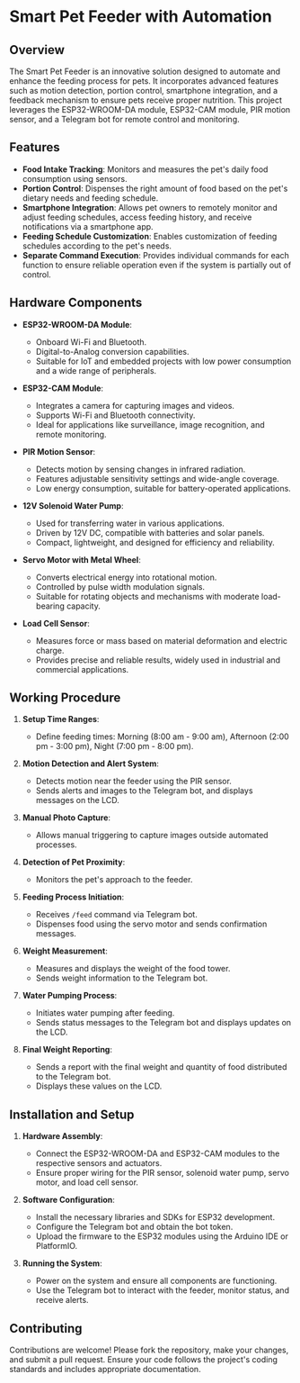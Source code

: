 # Smart Pet Feeder with Automation

## Overview

The Smart Pet Feeder is an innovative solution designed to automate and enhance the feeding process for pets. It incorporates advanced features such as motion detection, portion control, smartphone integration, and a feedback mechanism to ensure pets receive proper nutrition. This project leverages the ESP32-WROOM-DA module, ESP32-CAM module, PIR motion sensor, and a Telegram bot for remote control and monitoring.

## Features

- **Food Intake Tracking**: Monitors and measures the pet's daily food consumption using sensors.
- **Portion Control**: Dispenses the right amount of food based on the pet's dietary needs and feeding schedule.
- **Smartphone Integration**: Allows pet owners to remotely monitor and adjust feeding schedules, access feeding history, and receive notifications via a smartphone app.
- **Feeding Schedule Customization**: Enables customization of feeding schedules according to the pet's needs.
- **Separate Command Execution**: Provides individual commands for each function to ensure reliable operation even if the system is partially out of control.

## Hardware Components

- **ESP32-WROOM-DA Module**:
  - Onboard Wi-Fi and Bluetooth.
  - Digital-to-Analog conversion capabilities.
  - Suitable for IoT and embedded projects with low power consumption and a wide range of peripherals.

- **ESP32-CAM Module**:
  - Integrates a camera for capturing images and videos.
  - Supports Wi-Fi and Bluetooth connectivity.
  - Ideal for applications like surveillance, image recognition, and remote monitoring.

- **PIR Motion Sensor**:
  - Detects motion by sensing changes in infrared radiation.
  - Features adjustable sensitivity settings and wide-angle coverage.
  - Low energy consumption, suitable for battery-operated applications.

- **12V Solenoid Water Pump**:
  - Used for transferring water in various applications.
  - Driven by 12V DC, compatible with batteries and solar panels.
  - Compact, lightweight, and designed for efficiency and reliability.

- **Servo Motor with Metal Wheel**:
  - Converts electrical energy into rotational motion.
  - Controlled by pulse width modulation signals.
  - Suitable for rotating objects and mechanisms with moderate load-bearing capacity.

- **Load Cell Sensor**:
  - Measures force or mass based on material deformation and electric charge.
  - Provides precise and reliable results, widely used in industrial and commercial applications.

## Working Procedure

1. **Setup Time Ranges**:
   - Define feeding times: Morning (8:00 am - 9:00 am), Afternoon (2:00 pm - 3:00 pm), Night (7:00 pm - 8:00 pm).

2. **Motion Detection and Alert System**:
   - Detects motion near the feeder using the PIR sensor.
   - Sends alerts and images to the Telegram bot, and displays messages on the LCD.

3. **Manual Photo Capture**:
   - Allows manual triggering to capture images outside automated processes.

4. **Detection of Pet Proximity**:
   - Monitors the pet's approach to the feeder.

5. **Feeding Process Initiation**:
   - Receives `/feed` command via Telegram bot.
   - Dispenses food using the servo motor and sends confirmation messages.

6. **Weight Measurement**:
   - Measures and displays the weight of the food tower.
   - Sends weight information to the Telegram bot.

7. **Water Pumping Process**:
   - Initiates water pumping after feeding.
   - Sends status messages to the Telegram bot and displays updates on the LCD.

8. **Final Weight Reporting**:
   - Sends a report with the final weight and quantity of food distributed to the Telegram bot.
   - Displays these values on the LCD.

## Installation and Setup

1. **Hardware Assembly**:
   - Connect the ESP32-WROOM-DA and ESP32-CAM modules to the respective sensors and actuators.
   - Ensure proper wiring for the PIR sensor, solenoid water pump, servo motor, and load cell sensor.

2. **Software Configuration**:
   - Install the necessary libraries and SDKs for ESP32 development.
   - Configure the Telegram bot and obtain the bot token.
   - Upload the firmware to the ESP32 modules using the Arduino IDE or PlatformIO.

3. **Running the System**:
   - Power on the system and ensure all components are functioning.
   - Use the Telegram bot to interact with the feeder, monitor status, and receive alerts.

## Contributing

Contributions are welcome! Please fork the repository, make your changes, and submit a pull request. Ensure your code follows the project's coding standards and includes appropriate documentation.
